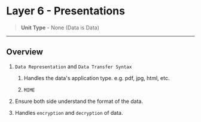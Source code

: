 # Layer 6 - Presentations

> __Unit Type__ - None (Data is Data)

---

## Overview

1. `Data Representation` and `Data Transfer Syntax`

    1. Handles the data's application type. e.g. pdf, jpg, html, etc.

    2. `MIME`

2. Ensure both side understand the format of the data.

3. Handles `encryption` and `decryption` of data.